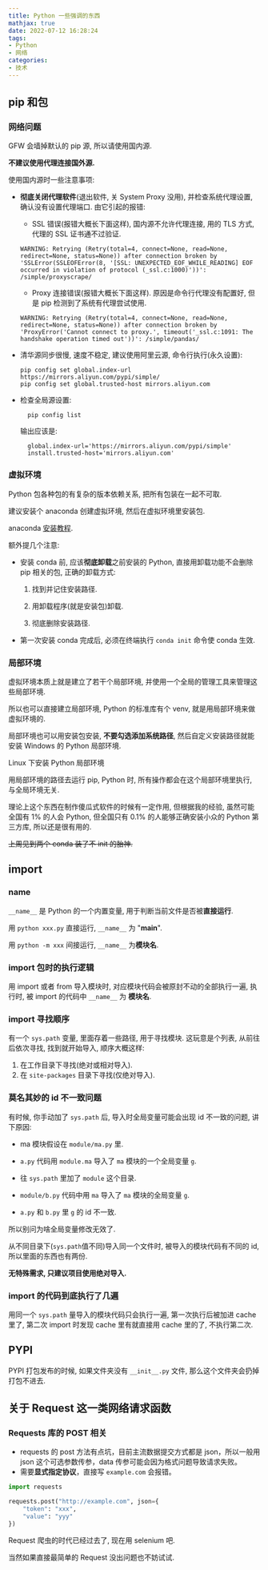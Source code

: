 ```yaml
---
title: Python 一些强调的东西
mathjax: true
date: 2022-07-12 16:28:24
tags:
- Python
- 网络
categories:
- 技术
---
```


## pip 和包

### 网络问题

GFW 会墙掉默认的 pip 源, 所以请使用国内源.

**不建议使用代理连接国外源.**

使用国内源时一些注意事项:

- **彻底关闭代理软件**(退出软件, 关 System Proxy 没用), 并检查系统代理设置, 确认没有设置代理端口.
	由它引起的报错:
	
	- SSL 错误(报错大概长下面这样), 国内源不允许代理连接, 用的 TLS 方式, 代理的 SSL 证书通不过验证.
	
	```shell
	WARNING: Retrying (Retry(total=4, connect=None, read=None, redirect=None, status=None)) after connection broken by 'SSLError(SSLEOFError(8, '[SSL: UNEXPECTED_EOF_WHILE_READING] EOF occurred in violation of protocol (_ssl.c:1000)'))': /simple/proxyscrape/
	```
	- Proxy 连接错误(报错大概长下面这样). 原因是命令行代理没有配置好, 但是 pip 检测到了系统有代理尝试使用.
	
	```shell
	WARNING: Retrying (Retry(total=4, connect=None, read=None, redirect=None, status=None)) after connection broken by 'ProxyError('Cannot connect to proxy.', timeout('_ssl.c:1091: The handshake operation timed out'))': /simple/pandas/
	```
- 清华源同步很慢, 速度不稳定, 建议使用阿里云源, 命令行执行(永久设置):

    ```shell
    pip config set global.index-url https://mirrors.aliyun.com/pypi/simple/
    pip config set global.trusted-host mirrors.aliyun.com
    ```
- 检查全局源设置:
 
  ```shell
	pip config list
  ```
  输出应该是:
  ```shell
	global.index-url='https://mirrors.aliyun.com/pypi/simple'
	install.trusted-host='mirrors.aliyun.com'
  ```


### 虚拟环境

Python 包各种包的有复杂的版本依赖关系, 把所有包装在一起不可取.

建议安装个 anaconda 创建虚拟环境, 然后在虚拟环境里安装包.

anaconda [安装教程](https://zhuanlan.zhihu.com/p/75717350?utm_source=wechat_session&utm_medium=social&utm_oi=940926592332066816).

额外提几个注意:

- 安装 conda 前, 应该**彻底卸载**之前安装的 Python, 直接用卸载功能不会删除 pip 相关的包, 正确的卸载方式:
  
  1. 找到并记住安装路径.
  
  2. 用卸载程序(就是安装包)卸载.
  
  3. 彻底删除安装路径.

- 第一次安装 conda 完成后, 必须在终端执行 `conda init` 命令使 conda 生效. 

### 局部环境

虚拟环境本质上就是建立了若干个局部环境, 并使用一个全局的管理工具来管理这些局部环境.

所以也可以直接建立局部环境, Python 的标准库有个 venv, 就是用局部环境来做虚拟环境的.

局部环境也可以用安装包安装, **不要勾选添加系统路径**, 然后自定义安装路径就能安装 Windows 的 Python 局部环境.

Linux 下安装 Python 局部环境

用局部环境的路径去运行 pip, Python 时, 所有操作都会在这个局部环境里执行, 与全局环境无关.

理论上这个东西在制作傻瓜式软件的时候有一定作用, 但根据我的经验, 虽然可能全国有 1% 的人会 Python, 但全国只有 0.1% 的人能够正确安装小众的 Python 第三方库, 所以还是很有用的.

~~上周见到两个 conda 装了不 init 的胎神.~~

## import

### __name__

`__name__` 是 Python 的一个内置变量, 用于判断当前文件是否被**直接运行**.

用 `python xxx.py` 直接运行, `__name__` 为 "__main__".

用 `python -m xxx` 间接运行, `__name__` 为**模块名**.

### import 包时的执行逻辑

用 import 或者 from 导入模块时, 对应模块代码会被原封不动的全部执行一遍, 执行时, 被 import 的代码中 `__name__` 为 **模块名**.

### import 寻找顺序

有一个 `sys.path` 变量, 里面存着一些路径, 用于寻找模块. 这玩意是个列表, 从前往后依次寻找, 找到就开始导入, 顺序大概这样:
1. 在工作目录下寻找(绝对或相对导入).
2. 在 `site-packages` 目录下寻找(仅绝对导入).

### 莫名其妙的 id 不一致问题

有时候, 你手动加了 `sys.path` 后, 导入时全局变量可能会出现 id 不一致的问题, 讲下原因:

- ma 模块假设在 `module/ma.py` 里.

- `a.py` 代码用 `module.ma` 导入了 `ma` 模块的一个全局变量 `g`.
  
- 往 `sys.path` 里加了 `module` 这个目录. 
  
- `module/b.py` 代码中用 `ma` 导入了 `ma` 模块的全局变量 `g`.
  
- `a.py` 和 `b.py` 里 `g` 的 id 不一致.
  
所以别问为啥全局变量修改无效了.

从不同目录下(`sys.path`值不同)导入同一个文件时, 被导入的模块代码有不同的 id, 所以里面的东西也有两份.

**无特殊需求, 只建议项目使用绝对导入.**

### import 的代码到底执行了几遍

用同一个 `sys.path` 量导入的模块代码只会执行一遍, 第一次执行后被加进 cache 里了, 第二次 import 时发现 cache 里有就直接用 cache 里的了, 不执行第二次.

## PYPI

PYPI 打包发布的时候, 如果文件夹没有 `__init__.py` 文件, 那么这个文件夹会扔掉打包不进去.

## 关于 Request 这一类网络请求函数

### Requests 库的 POST 相关

- requests 的 post 方法有点坑，目前主流数据提交方式都是 json，所以一般用 json 这个可选参数传参，data 传参可能会因为格式问题导致请求失败。
- 需要**显式指定协议**，直接写 `example.com` 会报错。

```python
import requests

requests.post("http://example.com", json={
    "token": "xxx",
    "value": "yyy"
})
```


Request 爬虫的时代已经过去了, 现在用 selenium 吧.

当然如果直接最简单的 Request 没出问题也不妨试试.
